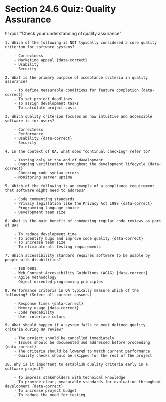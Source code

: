 # Section 24.6 Quiz: Quality Assurance

!!! quiz "Check your understanding of quality assurance"

    1. Which of the following is NOT typically considered a core quality criterion for software systems?

        - Correctness
        - Marketing appeal {data-correct}
        - Usability
        - Security

    2. What is the primary purpose of acceptance criteria in quality assurance?

        - To define measurable conditions for feature completion {data-correct}
        - To set project deadlines
        - To assign development tasks
        - To calculate project costs

    3. Which quality criterion focuses on how intuitive and accessible software is for users?

        - Correctness
        - Performance
        - Usability {data-correct}
        - Security

    4. In the context of QA, what does "continual checking" refer to?

        - Testing only at the end of development
        - Ongoing verification throughout the development lifecycle {data-correct}
        - Checking code syntax errors
        - Monitoring server uptime

    5. Which of the following is an example of a compliance requirement that software might need to address?

        - Code commenting standards
        - Privacy legislation like the Privacy Act 1988 {data-correct}
        - Programming language choice
        - Development team size

    6. What is the main benefit of conducting regular code reviews as part of QA?

        - To reduce development time
        - To identify bugs and improve code quality {data-correct}
        - To increase team size
        - To eliminate all testing requirements

    7. Which accessibility standard requires software to be usable by people with disabilities?

        - ISO 9001
        - Web Content Accessibility Guidelines (WCAG) {data-correct}
        - Agile methodology
        - Object-oriented programming principles

    8. Performance criteria in QA typically measure which of the following? (Select all correct answers)

        - Response times {data-correct}
        - Memory usage {data-correct}
        - Code readability
        - User interface colors

    9. What should happen if a system fails to meet defined quality criteria during QA review?

        - The project should be cancelled immediately
        - Issues should be documented and addressed before proceeding {data-correct}
        - The criteria should be lowered to match current performance
        - Quality checks should be skipped for the rest of the project

    10. Why is it important to establish quality criteria early in a software project?

        - To impress stakeholders with technical knowledge
        - To provide clear, measurable standards for evaluation throughout development {data-correct}
        - To increase project budget
        - To reduce the need for testing
